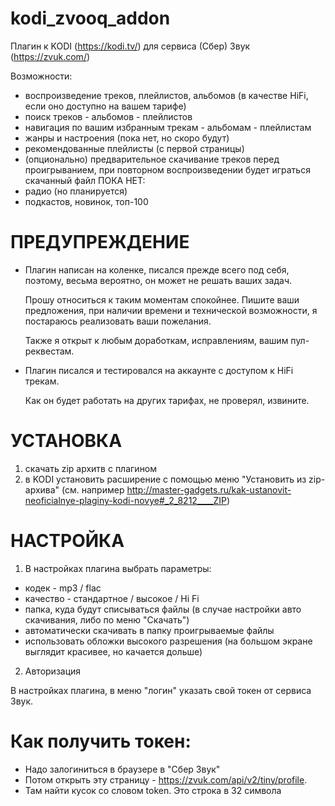 # kodi_zvooq_addon
Плагин к KODI (https://kodi.tv/) для сервиса (Сбер) Звук (https://zvuk.com/)

Возможности:
- воспроизведение треков, плейлистов, альбомов (в качестве HiFi, если оно доступно на вашем тарифе)
- поиск треков - альбомов - плейлистов
- навигация по вашим избранным трекам - альбомам - плейлистам
- жанры и настроения (пока нет, но скоро будут)
- рекомендованные плейлисты (с первой страницы)
- (опционально) предварительное скачивание треков перед проигрыванием, при повторном воспроизведении будет играться скачанный файл
ПОКА НЕТ:
- радио (но планируется)
- подкастов, новинок, топ-100 


ПРЕДУПРЕЖДЕНИЕ
==========

- Плагин написан на коленке, писался прежде всего под себя, поэтому, весьма вероятно, он может не решать ваших задач.

  Прошу относиться к таким моментам спокойнее. Пишите ваши предложения, при наличии времени и технической возможности,
  я постараюсь реализовать ваши пожелания.
  
  Также я открыт к любым доработкам, исправлениям, вашим пул-реквестам.
  
- Плагин писался и тестировался на аккаунте с доступом к HiFi трекам.
  
  Как он будет работать на других тарифах, не проверял, извините.

УСТАНОВКА
==========

1) скачать zip архитв с плагином
2) в KODI установить расширение с помощью меню "Установить из zip-архива" (см. например http://master-gadgets.ru/kak-ustanovit-neoficialnye-plaginy-kodi-novye#_2_8212____ZIP)

НАСТРОЙКА
==========

1) В настройках плагина выбрать параметры:
- кодек - mp3 / flac
- качество - стандартное / высокое / Hi Fi
- папка, куда будут списываться файлы (в случае настройки авто скачивания, либо по меню "Скачать")
- автоматически скачивать в папку проигрываемые файлы
- использовать обложки высокого разрешения (на большом экране выглядит красивее, но качается дольше)
2) Авторизация

В настройках плагина, в меню "логин" указать свой токен от сервиса Звук.

Как получить токен:
===================
- Надо залогиниться в браузере в "Сбер Звук"
- Потом открыть эту страницу - https://zvuk.com/api/v2/tiny/profile.
- Там найти кусок со словом token. Это строка в 32 символа

